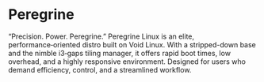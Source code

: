 # Peregrine
“Precision. Power. Peregrine.” Peregrine Linux is an elite, performance‑oriented distro built on Void Linux. With a stripped-down base and the nimble i3‑gaps tiling manager, it offers rapid boot times, low overhead, and a highly responsive environment. Designed for users who demand efficiency, control, and a streamlined workflow.
